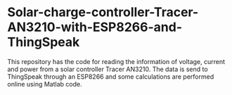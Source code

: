 # Solar-charge-controller-Tracer-AN3210-with-ESP8266-and-ThingSpeak
This repository has the code for reading the information of voltage, current and power from a solar controller Tracer AN3210. The data is send to ThingSpeak through an ESP8266 and some calculations are performed online using Matlab code.
